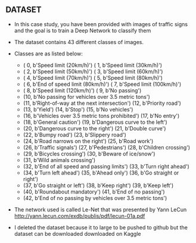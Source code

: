 
## DATASET
- In this case study, you have been provided with images of traffic signs and the goal is to train a Deep Network to classify them
- The dataset contains 43 different classes of images. 
- Classes are as listed below: 

    - ( 0, b'Speed limit (20km/h)') ( 1, b'Speed limit (30km/h)')
    - ( 2, b'Speed limit (50km/h)') ( 3, b'Speed limit (60km/h)')
    - ( 4, b'Speed limit (70km/h)') ( 5, b'Speed limit (80km/h)')
    - ( 6, b'End of speed limit (80km/h)') ( 7, b'Speed limit (100km/h)')
    - ( 8, b'Speed limit (120km/h)') ( 9, b'No passing')
    - (10, b'No passing for vehicles over 3.5 metric tons')
    - (11, b'Right-of-way at the next intersection') (12, b'Priority road')
    - (13, b'Yield') (14, b'Stop') (15, b'No vehicles')
    - (16, b'Vehicles over 3.5 metric tons prohibited') (17, b'No entry')
    - (18, b'General caution') (19, b'Dangerous curve to the left')
    - (20, b'Dangerous curve to the right') (21, b'Double curve')
    - (22, b'Bumpy road') (23, b'Slippery road')
    - (24, b'Road narrows on the right') (25, b'Road work')
    - (26, b'Traffic signals') (27, b'Pedestrians') (28, b'Children crossing')
    - (29, b'Bicycles crossing') (30, b'Beware of ice/snow')
    - (31, b'Wild animals crossing')
    - (32, b'End of all speed and passing limits') (33, b'Turn right ahead')
    - (34, b'Turn left ahead') (35, b'Ahead only') (36, b'Go straight or right')
    - (37, b'Go straight or left') (38, b'Keep right') (39, b'Keep left')
    - (40, b'Roundabout mandatory') (41, b'End of no passing')
    - (42, b'End of no passing by vehicles over 3.5 metric tons')

- The network used is called Le-Net that was presented by Yann LeCun
http://yann.lecun.com/exdb/publis/pdf/lecun-01a.pdf

- I deleted the dataset because it to large to be pushed to github but the dataset can be downloaded downloaded on Kaggle 